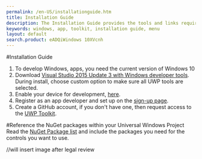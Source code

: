 ```yaml
---
permalink: /en-US/installationguide.htm
title: Installation Guide
description: The Installation Guide provides the tools and links required to install the UWP Toolkit and develop Windows applications
keywords: windows, app, toolkit, installation guide, menu
layout: default
search.product: eADQiWindows 10XVcnh
---
```


#Installation Guide

1. To develop Windows, apps, you need the current version of Windows 10
2. Download [Visual Studio 2015 Update 3 with Windows developer tools](https://developer.microsoft.com/en-us/windows/downloads). During install, choose custom option to make sure all UWP tools are selected. 
3. Enable your device for development, [here](https://msdn.microsoft.com/windows/uwp/get-started/enable-your-device-for-development). 
4. Register as an app developer and set up on the [sign-up page](https://msdn.microsoft.com/windows/uwp/get-started/sign-up). 
5. Create a GitHub account, if you don't have one, then request access to the [UWP Toolkit](https://github.com/Microsoft/UWPCommunityToolkit-docs).  

#Reference the NuGet packages within your Universal Windows Project
Read the [NuGet Package list](nugetpackages.md) and include the packages you need for the controls you want to use.

//will insert image after legal review

